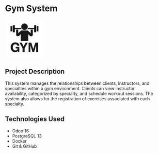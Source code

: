 # Gym System

<img src="local/gym/static/description/icon.png" alt="Gym System Module Icon" width="128px" />

## Project Description
This system manages the relationships between clients, instructors, and specialties within a gym environment. Clients can view instructor availability, categorized by specialty, and schedule workout sessions. The system also allows for the registration of exercises associated with each specialty.

## Technologies Used
- Odoo 16
- PostgreSQL 13
- Docker
- Git & GitHub
